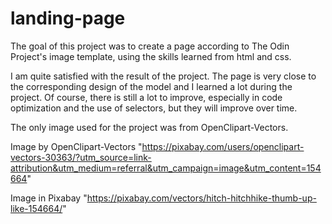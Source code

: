 # landing-page 

The goal of this project was to create a page according to The Odin Project's image template, using the skills learned from html and css.

I am quite satisfied with the result of the project. The page is very close to the corresponding design of the model and I learned a lot during the project. Of course, there is still a lot to improve, especially in code optimization and the use of selectors, but they will improve over time.

The only image used for the project was from OpenClipart-Vectors.

Image by OpenClipart-Vectors 
"https://pixabay.com/users/openclipart-vectors-30363/?utm_source=link-attribution&utm_medium=referral&utm_campaign=image&utm_content=154664"

Image in Pixabay
"https://pixabay.com/vectors/hitch-hitchhike-thumb-up-like-154664/"